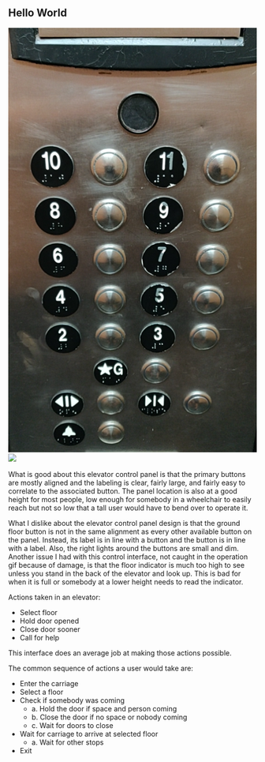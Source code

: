 ## Hello World
![](https://github.com/BrianMichell/p1.Brian.Michell/blob/master/Interface_png.png)
![](https://github.com/BrianMichell/p1.Brian.Michell/blob/master/Interface_interaction_gif.gif)

What is good about this elevator control panel is that the primary buttons are mostly aligned and the labeling is clear, fairly large, and fairly easy to correlate to the associated button. The panel location is also at a good height for most people, low enough for somebody in a wheelchair to easily reach but not so low that a tall user would have to bend over to operate it.

What I dislike about the elevator control panel design is that the ground floor button is not in the same alignment as every other available button on the panel. Instead, its label is in line with a button and the button is in line with a label. Also, the right lights around the buttons are small and dim. Another issue I had with this control interface, not caught in the operation gif because of damage, is that the floor indicator is much too high to see unless you stand in the back of the elevator and look up. This is bad for when it is full or somebody at a lower height needs to read the indicator.

Actions taken in an elevator:
* Select floor
* Hold door opened
* Close door sooner
* Call for help

This interface does an average job at making those actions possible.

The common sequence of actions a user would take are:
+ Enter the carriage
+ Select a floor
+ Check if somebody was coming
    + a. Hold the door if space and person coming
    + b. Close the door if no space or nobody coming
    + c. Wait for doors to close
+ Wait for carriage to arrive at selected floor
    + a. Wait for other stops
+ Exit